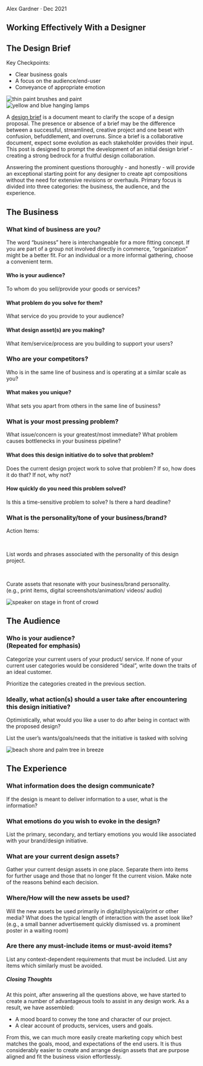 
<!-- <div class="" markdown="1"></div>
<section class="" markdown="1"></section> -->




<section class="work-with-designer-hero-md" markdown="1">

<div class="work-with-designer-hero-content-holder" markdown="1">

Alex Gardner &#183; Dec 2021

# Working Effectively With a Designer

## The Design Brief

<div class="checkpoints-list" markdown="1">

Key Checkpoints:
* Clear business goals
* A focus on the audience/end-user
* Conveyance of appropriate emotion
</div>
</div>

<div class="work-with-designer-hero-img-holder" markdown="1">
    <img src="../assets/blog-assets/blog-raster/kelli-tungay-Sj0nhVIb4eY-unsplash.webp" class="" alt="thin paint brushes and paint" />

</div>

</section>


<section class="intro-explanation" markdown="1">
<div class="work-with-designer-intro-img-holder" markdown="1">
    <img src="../assets/blog-assets/blog-raster/nikita-fox-fmCtPQhQksw-unsplash.webp" class="" alt="yellow and blue hanging lamps" />
</div>

<div class="blurb-holder" markdown="1">

A [design brief](https://en.wikipedia.org/wiki/Design_brief) is a document meant to clarify the scope of a design proposal. The presence or absence of a brief may be the difference between a successful, streamlined, creative project and one beset with confusion, befuddlement, and overruns. Since a brief is a collaborative document, expect some evolution as each stakeholder provides their input. This post is designed to prompt the development of an initial design brief - creating a strong bedrock for a fruitful design collaboration. 


Answering the prominent questions thoroughly - and honestly - will provide an exceptional starting point for any designer to create apt compositions without the need for extensive revisions or overhauls. Primary focus is divided into three categories:  the business, the audience, and the experience.
</div>


</section>

<section class="section-1-business-holder" markdown="1">


## The Business

<div class="call-response" markdown="1">

### What kind of business are you?

The word “business” here is interchangeable for a more fitting concept. If you are part of a group not involved directly in commerce, “organization” might be a better fit. For an individual or a more informal gathering, choose a convenient term. 
</div>

<div class="call-response" markdown="1">

#### Who is your audience?

To whom do you sell/provide your goods or services?
</div>




<div class="call-response" markdown="1">

#### What problem do you solve for them?

What service do you provide to your audience?
</div>

<div class="call-response" markdown="1">

#### What design asset(s) are you making?

What item/service/process are you building to support your users?
</div>




<div class="call-response" markdown="1">

### Who are your competitors?

Who is in the same line of business and is operating at a similar scale as you?
</div>

<div class="call-response" markdown="1">

#### What makes you unique?

What sets you apart from others in the same line of business?
</div>

<div class="call-response" markdown="1">

### What is your most pressing problem?

What issue/concern is your greatest/most immediate? What problem causes bottlenecks in your business pipeline?
</div>

<div class="call-response" markdown="1">

#### What does this design initiative do to solve that problem?

Does the current design project work to solve that problem? If so, how does it do that? If not, why not?
</div>


<div class="call-response" markdown="1">

#### How quickly do you need this problem solved?

Is this a time-sensitive problem to solve? Is there a hard deadline?
</div>


<div class="call-response" markdown="1">

### What is the personality/tone of your business/brand?

<div class="action-holder" markdown="1">

Action Items:

<br/>

List words and phrases associated with the personality of this design project.

<br/>

Curate assets that resonate with your business/brand personality.              
(e.g., print items, digital screenshots/animation/ videos/ audio)
</div>
</div>
</section>



<section class="section-2-audience-holder" markdown="1">

<div class="audience-intro-img-holder" markdown="1">
  <img src="../assets/blog-assets/blog-raster/alexandre-pellaes-6vAjp0pscX0-unsplash.webp" alt="speaker on stage in front of crowd">
</div>

## The Audience

<div class="call-response" markdown="1">

### Who is your audience? <br> (Repeated for emphasis)

<div class="" markdown="1">

Categorize your current users of your product/ service. If none of your current user categories would be considered “ideal”, write down the traits of an ideal customer.

Prioritize the categories created in the previous section.
</div>
</div>


<div class="call-response" markdown="1">

### Ideally, what action(s) should a user take after encountering this design initiative?

<div class="" markdown="1">

Optimistically, what would you like a user to do after being in contact with the proposed design?

List the user’s wants/goals/needs that the initiative is tasked with solving
</div>
</div>
</section>


<section class="section-3-experience-holder" markdown="1">
<div class="experience-intro-img-holder" markdown="1">
    <img src="../assets/blog-assets/blog-raster/nattu-adnan-atSUvc1hMwk-unsplash.webp" alt="beach shore and palm tree in breeze">
</div>


## The Experience

<div class="call-response" markdown="1">

### What information does the design communicate? 

If the design is meant to deliver information to a user, what is the information? 
</div>

<div class="call-response" markdown="1">

### What emotions do you wish to evoke in the design?

List the primary, secondary, and tertiary emotions you would like associated with your brand/design initiative.
</div>

<div class="call-response" markdown="1">

### What are your current design assets?

Gather your current design assets in one place. Separate them into items for further usage and those that no longer fit the current vision. Make note of the reasons behind each decision.
</div>


<div class="call-response" markdown="1">

### Where/How will the new assets be used?
Will the new assets be used primarily in digital/physical/print or other media? What does the typical length of interaction with the asset look like? 
(e.g., a small banner advertisement quickly dismissed vs. a prominent poster in a waiting room)
</div>

<div class="call-response" markdown="1">

### Are there any must-include items or must-avoid items? 

List any context-dependent requirements that must be included. List any items which similarly must be avoided.
</div>
</section>


<section class="closing-section" markdown="1">

##### Closing Thoughts

At this point, after answering all the questions above, we have started to create a number of advantageous tools to assist in any design work. As a result, we have assembled:  

* A mood board to convey the tone and character of our project.
* A clear account of products, services, users and goals. 

 
From this, we can much more easily create marketing copy which best matches the goals, mood, and expectations of the end users. It is thus considerably easier to create and arrange design assets that are purpose aligned and fit the business vision effortlessly.
</section>
